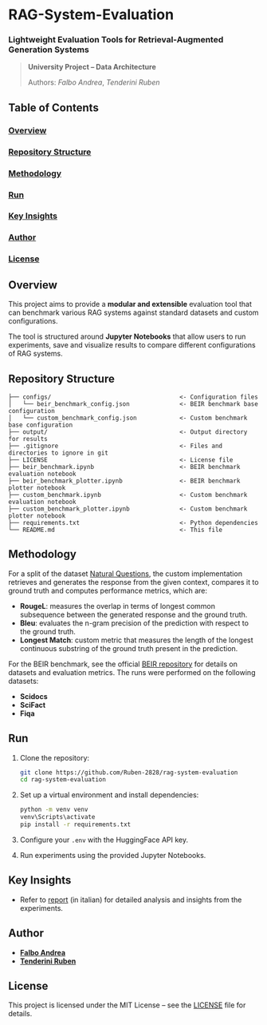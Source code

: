 # RAG-System-Evaluation

### Lightweight Evaluation Tools for Retrieval-Augmented Generation Systems

> **University Project – Data Architecture**
> 
> Authors: *Falbo Andrea*, *Tenderini Ruben* 

## Table of Contents

### [Overview](#overview)

### [Repository Structure](#repository-structure)

### [Methodology](#methodology)

### [Run](#run)

### [Key Insights](#key-insights)

### [Author](#author)

### [License](#license)

## Overview

This project aims to provide a **modular and extensible** evaluation tool that can benchmark various RAG systems against standard datasets and custom configurations.

The tool is structured around **Jupyter Notebooks** that allow users to run experiments, save and visualize results to compare different configurations of RAG systems.

## Repository Structure

```
├── configs/                                    <- Configuration files
│   └── beir_benchmark_config.json              <- BEIR benchmark base configuration
│   └── custom_benchmark_config.json            <- Custom benchmark base configuration
├── output/                                     <- Output directory for results
├── .gitignore                                  <- Files and directories to ignore in git
├── LICENSE                                     <- License file
├── beir_benchmark.ipynb                        <- BEIR benchmark evaluation notebook
├── beir_benchmark_plotter.ipynb                <- BEIR benchmark plotter notebook
├── custom_benchmark.ipynb                      <- Custom benchmark evaluation notebook
├── custom_benchmark_plotter.ipynb              <- Custom benchmark plotter notebook
├── requirements.txt                            <- Python dependencies
└── README.md                                   <- This file
```

## Methodology

For a split of the dataset [Natural Questions](https://huggingface.co/datasets/google-research-datasets/natural_questions), the custom implementation retrieves and generates the response from the given context, compares it to ground truth and computes performance metrics, which are:
* **RougeL**: measures the overlap in terms of longest common subsequence between the
generated response and the ground truth.
* **Bleu**: evaluates the n-gram precision of the prediction with respect to the ground truth.
* **Longest Match**: custom metric that measures the length of the longest continuous substring of the ground truth present in the prediction.

For the BEIR benchmark, see the official [BEIR repository](https://github.com/beir-cellar/beir?tab=readme-ov-file) for details on datasets and evaluation metrics. 
The runs were performed on the following datasets:
* **Scidocs**
* **SciFact**
* **Fiqa**

## Run

1. Clone the repository:

   ```bash
   git clone https://github.com/Ruben-2828/rag-system-evaluation
   cd rag-system-evaluation
   ```

2. Set up a virtual environment and install dependencies:

   ```bash
   python -m venv venv
   venv\Scripts\activate
   pip install -r requirements.txt
   ```

3. Configure your `.env` with the HuggingFace API key.

4. Run experiments using the provided Jupyter Notebooks.

## Key Insights

* Refer to [report](./report.pdf) (in italian) for detailed analysis and insights from the experiments.

## Author

* [**Falbo Andrea**](https://github.com/LilQuacky)
* [**Tenderini Ruben**](https://github.com/Ruben-2828)

## License

This project is licensed under the MIT License – see the [LICENSE](./LICENSE) file for details.
